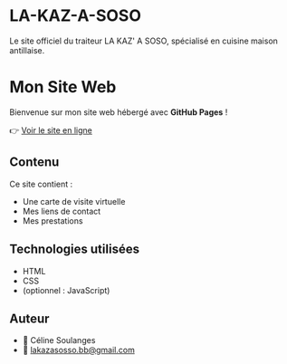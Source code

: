 # LA-KAZ-A-SOSO
Le site officiel du traiteur LA KAZ' A SOSO, spécialisé en cuisine maison antillaise.
# Mon Site Web

Bienvenue sur mon site web hébergé avec **GitHub Pages** !

👉 [Voir le site en ligne](https://lakazasosso.github.io/LA-KAZ-A-SOSO/)

## Contenu

Ce site contient :
- Une carte de visite virtuelle
- Mes liens de contact
- Mes prestations

## Technologies utilisées

- HTML
- CSS
- (optionnel : JavaScript)

## Auteur

- 👤 Céline Soulanges
- 📧 lakazasosso.bb@gmail.com
